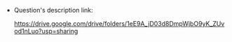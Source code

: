 + Question's description link:

    https://drive.google.com/drive/folders/1eE9A_jD03d8DmpWjbO9yK_ZUvod1nLuo?usp=sharing